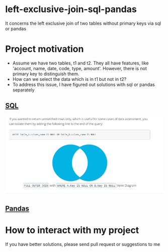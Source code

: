 # left-exclusive-join-sql-pandas
It concerns the left exclusive join of two tables without primary keys via sql or pandas

# Project motivation
* Assume we have two tables, t1 and t2. They all have features, like 'account, name, date, code, type, amount'. However, there is not primary key to distinguish them. 
* How can we select the data which is in t1 but not in t2?
* To address this issue, I have figured out solutions with sql or pandas separately

## [SQL](https://docs.microsoft.com/en-us/sql/t-sql/language-elements/set-operators-except-and-intersect-transact-sql?view=sql-server-ver15)
![exclusive join](picture/Capture.PNG)

## [Pandas](https://pandas.pydata.org/)

# How to interact with my project
If you have better solutions, please send pull request or suggestions to me
